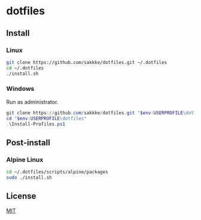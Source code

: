 # dotfiles

## Install

### Linux

```sh
git clone https://github.com/sakkke/dotfiles.git ~/.dotfiles
cd ~/.dotfiles
./install.sh
```

### Windows

Run as administrator.

```powershell
git clone https://github.com/sakkke/dotfiles.git "$env:USERPROFILE\dotfiles"
cd "$env:USERPROFILE\dotfiles"
.\Install-Profiles.ps1
```

## Post-install

### Alpine Linux

```sh
cd ~/.dotfiles/scripts/alpine/packages
sudo ./install.sh
```

## License

[MIT](./LICENSE)
